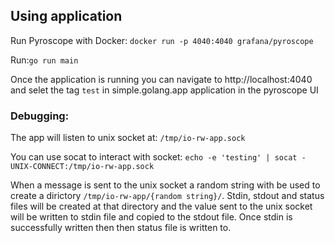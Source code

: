 ## Using application
Run Pyroscope with Docker: `docker run -p 4040:4040 grafana/pyroscope`

Run:`go run main`

Once the application is running you can navigate to http://localhost:4040 and selet the tag `test` in simple.golang.app application in the pyroscope UI

### Debugging:

The app will listen to unix socket at: `/tmp/io-rw-app.sock`

You can use socat to interact with socket: `echo -e 'testing' | socat - UNIX-CONNECT:/tmp/io-rw-app.sock`

When a message is sent to the unix socket a random string with be used to create a dirictory `/tmp/io-rw-app/{random string}/`. Stdin, stdout and status files will be created at that directory and the value sent to the unix socket will be written to stdin file and copied to the stdout file. Once stdin is successfully written then then status file is written to.
